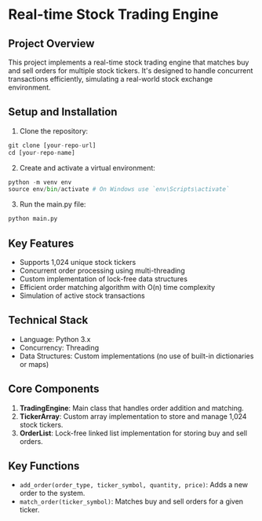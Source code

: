 # Real-time Stock Trading Engine

## Project Overview

This project implements a real-time stock trading engine that matches buy and sell orders for multiple stock tickers. It's designed to handle concurrent transactions efficiently, simulating a real-world stock exchange environment.

## Setup and Installation

1. Clone the repository: 
```python
git clone [your-repo-url]
cd [your-repo-name]
```

2. Create and activate a virtual environment:
```python
python -m venv env
source env/bin/activate # On Windows use `env\Scripts\activate`
```
3. Run the main.py file:
```python
python main.py
```

## Key Features

- Supports 1,024 unique stock tickers
- Concurrent order processing using multi-threading
- Custom implementation of lock-free data structures
- Efficient order matching algorithm with O(n) time complexity
- Simulation of active stock transactions

## Technical Stack

- Language: Python 3.x
- Concurrency: Threading
- Data Structures: Custom implementations (no use of built-in dictionaries or maps)


## Core Components

1. **TradingEngine**: Main class that handles order addition and matching.
2. **TickerArray**: Custom array implementation to store and manage 1,024 stock tickers.
3. **OrderList**: Lock-free linked list implementation for storing buy and sell orders.

## Key Functions

- `add_order(order_type, ticker_symbol, quantity, price)`: Adds a new order to the system.
- `match_order(ticker_symbol)`: Matches buy and sell orders for a given ticker.


